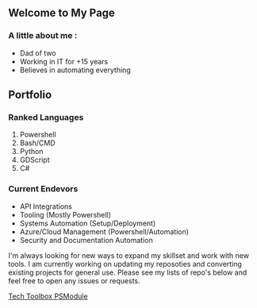 ## Welcome to My Page

### A little about me :
- Dad of two
- Working in IT for +15 years
- Believes in automating everything

## Portfolio 

### Ranked Languages
1. Powershell
2. Bash/CMD
3. Python
4. GDScript
5. C#

### Current Endevors
- API Integrations
- Tooling (Mostly Powershell)
- Systems Automation (Setup/Deployment)
- Azure/Cloud Management (Powershell/Automation)
- Security and Documentation Automation

I'm always looking for new ways to expand my skillset and work with new tools. I am currently working on updating my reposoties and converting existing projects for general use. Please see my lists of repo's below and feel free to open any issues or requests. 

[Tech Toolbox PSModule](https://github.com/Dustin-DAC/TechToolbox-PSModule)
